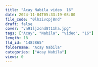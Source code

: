 ```yaml
---
title: "Acay Nabila video  16"
date: 2024-11-04T05:33:19-08:00
file_code: "0lhzivcpj8nd"
draft: false
cover: "vn91ljzcnd8t11ha.jpg"
tags: ["Acay", "Nabila", "video", "16"]
length: 18
fld_id: "1482865"
foldername: "Acay Nabila"
categories: ["Acay Nabila"]
views: 0
---
```

